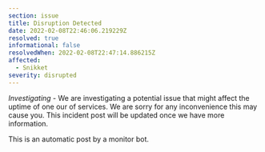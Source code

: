 ```yaml
---
section: issue
title: Disruption Detected
date: 2022-02-08T22:46:06.219229Z
resolved: true
informational: false
resolvedWhen: 2022-02-08T22:47:14.886215Z
affected:
  - Snikket
severity: disrupted
---
```

*Investigating* - We are investigating a potential issue that might affect the uptime of one our of services. We are sorry for any inconvenience this may cause you. This incident post will be updated once we have more information.

This is an automatic post by a monitor bot.
        